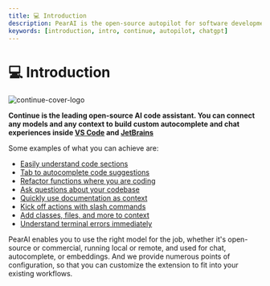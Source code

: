 ```yaml
---
title: 💻 Introduction
description: PearAI is the open-source autopilot for software development
keywords: [introduction, intro, continue, autopilot, chatgpt]
---
```


# 💻 Introduction

![continue-cover-logo](/img/intro.png)

**Continue is the leading open-source AI code assistant. You can connect any models and any context to build custom autocomplete and chat experiences inside [VS Code](https://marketplace.visualstudio.com/items?itemName=Continue.continue) and [JetBrains](https://plugins.jetbrains.com/plugin/22707-continue-extension)**

Some examples of what you can achieve are:

- [Easily understand code sections](how-to-use-pearai.md#easily-understand-code-sections)
- [Tab to autocomplete code suggestions](how-to-use-pearai.md#tab-to-autocomplete-code-suggestions)
- [Refactor functions where you are coding](how-to-use-pearai.md#refactor-functions-where-you-are-coding)
- [Ask questions about your codebase](how-to-use-pearai.md#ask-questions-about-your-codebase)
- [Quickly use documentation as context](how-to-use-pearai.md#quickly-use-documentation-as-context)
- [Kick off actions with slash commands](how-to-use-pearai.md#kick-off-actions-with-slash-commands)
- [Add classes, files, and more to context](how-to-use-pearai.md#add-classes-files-and-more-to-context)
- [Understand terminal errors immediately](how-to-use-pearai.md#understand-terminal-errors-immediately)

PearAI enables you to use the right model for the job, whether it's open-source or commercial, running local or remote, and used for chat, autocomplete, or embeddings. And we provide numerous points of configuration, so that you can customize the extension to fit into your existing workflows.
